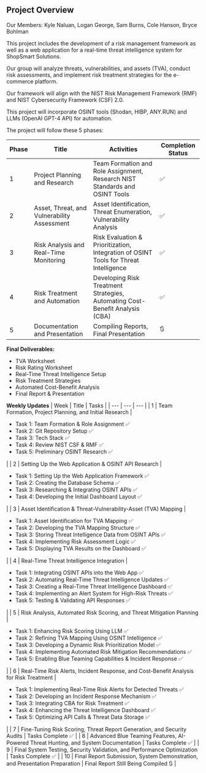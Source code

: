 **Project Overview**
---

Our Members: Kyle Naluan, Logan George, Sam Burns, Cole Hanson, Bryce Bohlman

This project includes the development of a risk management framework as well as a web application for a real-time threat intelligence system for ShopSmart Solutions. 

Our group will analyze threats, vulnerabilities, and assets (TVA), conduct risk assessments, and implement risk treatment strategies for the e-commerce platform.

Our framework will align with the NIST Risk Management Framework (RMF) and NIST Cybersecurity Framework (CSF) 2.0.

This project will incorporate OSINT tools (Shodan, HIBP, ANY.RUN) and LLMs (OpenAI GPT-4 API) for automation.

The project will follow these 5 phases:

| Phase | Title | Activities | Completion Status |
| --- | --- | --- | --- |
| 1 | Project Planning and Research | Team Formation and Role Assignment, Research NIST Standards and OSINT Tools | ✅ |
| 2 | Asset, Threat, and Vulnerability Assessment | Asset Identification, Threat Enumeration, Vulnerability Analysis | ✅ |
| 3 | Risk Analysis and Real-Time Monitoring | Risk Evaluation & Prioritization, Integration of OSINT Tools for Threat Intelligence | ✅ |
| 4 | Risk Treatment and Automation | Developing Risk Treatment Strategies, Automating Cost-Benefit Analysis (CBA) | ✅ |
| 5 | Documentation and Presentation | Compiling Reports, Final Presentation | 🔃 |

**Final Deliverables:**
- TVA Worksheet
- Risk Rating Worksheet
- Real-Time Threat Intelligence Setup
- Risk Treatment Strategies
- Automated Cost-Benefit Analysis
- Final Report & Presentation

**Weekly Updates**
| Week | Title | Tasks |
| --- | --- | --- |
| 1 | Team Formation, Project Planning, and Initial Research | <ul><li>Task 1: Team Formation & Role Assignment ✅</li><li>Task 2: Git Repository Setup ✅</li><li>Task 3: Tech Stack ✅</li><li>Task 4: Review NIST CSF & RMF ✅</li><li>Task 5: Preliminary OSINT Research ✅</li></ul> |
| 2 | Setting Up the Web Application & OSINT API Research | <ul><li>Task 1: Setting Up the Web Application Framework ✅</li><li>Task 2: Creating the Database Schema ✅</li><li>Task 3: Researching & Integrating OSINT APIs ✅</li><li>Task 4: Developing the Initial Dashboard Layout ✅</li></ul> |
| 3 | Asset Identification & Threat-Vulnerability-Asset (TVA) Mapping | <ul><li>Task 1: Asset Identification for TVA Mapping ✅</li><li>Task 2: Developing the TVA Mapping Structure ✅</li><li>Task 3: Storing Threat Intelligence Data from OSINT APIs ✅</li><li>Task 4: Implementing Risk Assessment Logic ✅</li><li>Task 5: Displaying TVA Results on the Dashboard ✅</li></ul> |
| 4 | Real-Time Threat Intelligence Integration | <ul><li>Task 1: Integrating OSINT APIs into the Web App ✅</li><li>Task 2: Automating Real-Time Threat Intelligence Updates ✅</li><li>Task 3: Creating a Real-Time Threat Intelligence Dashboard ✅</li><li>Task 4: Implementing an Alert System for High-Risk Threats ✅</li><li>Task 5: Testing & Validating API Responses ✅</li></ul> |
| 5 | Risk Analysis, Automated Risk Scoring, and Threat Mitigation Planning | <ul><li>Task 1: Enhancing Risk Scoring Using LLM ✅</li><li>Task 2: Refining TVA Mapping Using OSINT Intelligence ✅</li><li>Task 3: Developing a Dynamic Risk Prioritization Model ✅</li><li>Task 4: Implementing Automated Risk Mitigation Recommendations ✅</li><li>Task 5: Enabling Blue Teaming Capabilities & Incident Response ✅</li></ul> |
| 6 | Real-Time Risk Alerts, Incident Response, and Cost-Benefit Analysis for Risk Treatment | <ul><li>Task 1: Implementing Real-Time Risk Alerts for Detected Threats ✅</li><li>Task 2: Developing an Incident Response Mechanism ✅</li><li>Task 3: Integrating CBA for Risk Treatment ✅</li><li>Task 4: Enhancing the Threat Intelligence Dashboard ✅</li><li>Task 5: Optimizing API Calls & Threat Data Storage ✅</li></ul> |
| 7 | Fine-Tuning Risk Scoring, Threat Report Generation, and Security Audits | Tasks Complete ✅ |
| 8 | Advanced Blue Teaming Features, AI-Powered Threat Hunting, and System Documentation | Tasks Complete ✅ |
| 9 | Final System Testing, Security Validation, and Performance Optimization | Tasks Complete ✅ |
| 10 | Final Report Submission, System Demonstration, and Presentation Preparation | Final Report Still Being Compiled 🔃 |
